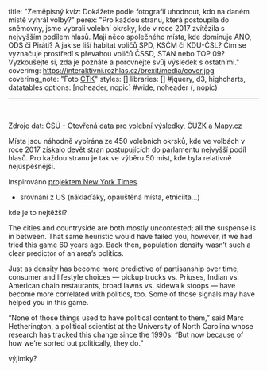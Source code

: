 title: "Zeměpisný kvíz: Dokážete podle fotografií uhodnout, kdo na daném místě vyhrál volby?"
perex: "Pro každou stranu, která postoupila do sněmovny, jsme vybrali volební okrsky, kde v roce 2017 zvítězila s nejvyšším podílem hlasů. Mají něco společného místa, kde dominuje ANO, ODS či Piráti? A jak se liší habitat voličů SPD, KSČM či KDU-ČSL? Čím se vyznačuje prostředí s převahou voličů ČSSD, STAN nebo TOP 09? Vyzkoušejte si, zda je poznáte a porovnejte svůj výsledek s ostatními."
coverimg: https://interaktivni.rozhlas.cz/brexit/media/cover.jpg
coverimg_note: "Foto <a href='https://ctk.cz'>ČTK</a>"
styles: []
libraries: [] #jquery, d3, highcharts, datatables
options: [noheader, nopic] #wide, noheader (, nopic)

---

<wide>
<div id="app"></div>
</wide>
<br>

Zdroje dat: [ČSÚ - Otevřená data pro volební výsledky](https://volby.cz/opendata/opendata.htm), [ČÚZK](https://vdp.cuzk.cz/) a [Mapy.cz](https://api.mapy.cz/)

Místa jsou náhodně vybírána ze 450 volebních okrsků, kde ve volbách v roce 2017 získalo devět stran postupujících do parlamentu nejvyšší podíl hlasů. Pro každou stranu je tak ve výběru 50 míst, kde byla relativně nejúspěšnější.

Inspirováno [projektem New York Times](https://www.nytimes.com/interactive/2021/upshot/trump-biden-geography-quiz.html).

- srovnání z US (náklaďáky, opauštěná místa, etniciita...)

kde je to nejtěžší?

The cities and countryside are both mostly uncontested; all the suspense is in between. That same heuristic would have failed you, however, if we had tried this game 60 years ago. Back then, population density wasn’t such a clear predictor of an area’s politics.

Just as density has become more predictive of partisanship over time, consumer and lifestyle choices — pickup trucks vs. Priuses, Indian vs. American chain restaurants, broad lawns vs. sidewalk stoops — have become more correlated with politics, too. Some of those signals may have helped you in this game.

“None of those things used to have political content to them,” said Marc Hetherington, a political scientist at the University of North Carolina whose research has tracked this change since the 1990s. “But now because of how we’re sorted out politically, they do.”

výjimky?

